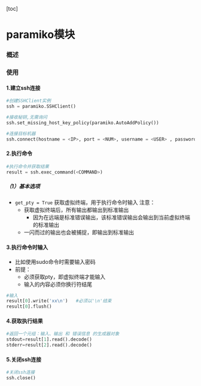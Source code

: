 [toc]
# paramiko模块
### 概述
### 使用
#### 1.建立ssh连接
```python
#创建SSHClient实例
ssh = paramiko.SSHClient()                

#接收秘钥,无需询问
ssh.set_missing_host_key_policy(paramiko.AutoAddPolicy())

#连接目标机器
ssh.connect(hostname = <IP>, port = <NUM>, username = <USER> , password = <PASSWD>)
```

#### 2.执行命令
```python
#执行命令并获取结果
result = ssh.exec_command(<COMMAND>)   
```
##### （1）基本选项
* `get_pty = True`
获取虚拟终端，用于执行命令时输入
注意：
  * 获取虚拟终端后，所有输出都输出到标准输出
    * 因为在远端是标准错误输出，该标准错误输出会输出到当前虚拟终端的标准输出
  * 一闪而过的输出也会被捕捉，即输出到标准输出

#### 3.执行命令时输入
* 比如使用sudo命令时需要输入密码
* 前提：
  * 必须获取pty，即虚拟终端才能输入
  * 输入的内容必须你换行符结尾
```python
#输入
result[0].write('xx\n')   #必须以'\n'结束
result[0].flush()
```

#### 4.获取执行结果
```python
#返回一个元组：输入、输出 和 错误信息 的生成器对象
stdout=result[1].read().decode()
stderr=result[2].read().decode()
```

#### 5.关闭ssh连接
```python
#关闭ssh连接
ssh.close()
```
